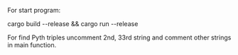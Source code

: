 

For start program:

cargo build --release && cargo run --release


For find Pyth triples uncomment 2nd, 33rd string and 
comment other strings in main function. 
